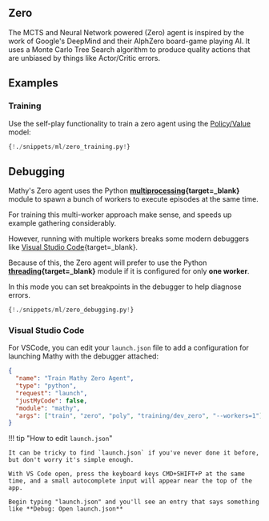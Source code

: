 ## Zero

The MCTS and Neural Network powered (Zero) agent is inspired by the work of Google's DeepMind and their AlphZero board-game playing AI. It uses a Monte Carlo Tree Search algorithm to produce quality actions that are unbiased by things like Actor/Critic errors.

## Examples

### Training

Use the self-play functionality to train a zero agent using the [Policy/Value](/ml/policy_value) model:

```python
{!./snippets/ml/zero_training.py!}
```

## Debugging

Mathy's Zero agent uses the Python **[multiprocessing](https://docs.python.org/3.7/library/multiprocessing.html){target=\_blank}** module to spawn a bunch of workers to execute episodes at the same time.

For training this multi-worker approach make sense, and speeds up example gathering considerably.

However, running with multiple workers breaks some modern debuggers like [Visual Studio Code](https://code.visualstudio.com/){target=\_blank}.

Because of this, the Zero agent will prefer to use the Python **[threading](https://docs.python.org/3.7/library/threading.html){target=\_blank}** module if it is configured for only **one worker**.

In this mode you can set breakpoints in the debugger to help diagnose errors.

```python
{!./snippets/ml/zero_debugging.py!}
```

### Visual Studio Code

For VSCode, you can edit your `launch.json` file to add a configuration for launching Mathy with the debugger attached:

```json
{
  "name": "Train Mathy Zero Agent",
  "type": "python",
  "request": "launch",
  "justMyCode": false,
  "module": "mathy",
  "args": ["train", "zero", "poly", "training/dev_zero", "--workers=1"]
}
```

!!! tip "How to edit `launch.json`"

    It can be tricky to find `launch.json` if you've never done it before, but don't worry it's simple enough.

    With VS Code open, press the keyboard keys CMD+SHIFT+P at the same time, and a small autocomplete input will appear near the top of the app.

    Begin typing "launch.json" and you'll see an entry that says something like **Debug: Open launch.json**
